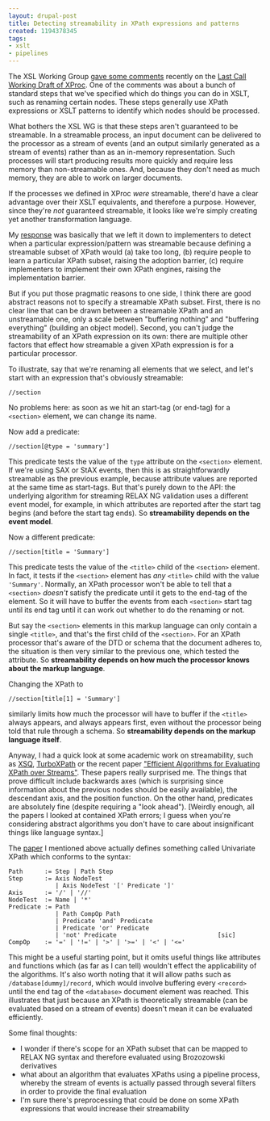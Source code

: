 ```yaml
---
layout: drupal-post
title: Detecting streamability in XPath expressions and patterns
created: 1194378345
tags:
- xslt
- pipelines
---
```

The XSL Working Group [gave some comments][1] recently on the [Last Call Working Draft of XProc][2]. One of the comments was about a bunch of standard steps that we've specified which do things you can do in XSLT, such as renaming certain nodes. These steps generally use XPath expressions or XSLT patterns to identify which nodes should be processed.

What bothers the XSL WG is that these steps aren't guaranteed to be streamable. In a streamable process, an input document can be delivered to the processor as a stream of events (and an output similarly generated as a stream of events) rather than as an in-memory representation. Such processes will start producing results more quickly and require less memory than non-streamable ones. And, because they don't need as much memory, they are able to work on larger documents.

If the processes we defined in XProc *were* streamable, there'd have a clear advantage over their XSLT equivalents, and therefore a purpose. However, since they're *not* guaranteed streamable, it looks like we're simply creating yet another transformation language.

[1]: http://lists.w3.org/Archives/Public/public-xml-processing-model-comments/2007Oct/0118.html "XSL WG Comments on XProc Last Call"
[2]: http://www.w3.org/TR/2007/WD-xproc-20070920/ "W3C: XProc Last Call Working Draft"

<!--break-->

My [response][3] was basically that we left it down to implementers to detect when a particular expression/pattern was streamable because defining a streamable subset of XPath would (a) take too long, (b) require people to learn a particular XPath subset, raising the adoption barrier, (c) require implementers to implement their own XPath engines, raising the implementation barrier.

[3]: http://lists.w3.org/Archives/Public/public-xml-processing-model-comments/2007Oct/0123.html "Jeni's response to XSL WG comments on XProc's streamability"

But if you put those pragmatic reasons to one side, I think there are good abstract reasons not to specify a streamable XPath subset. First, there is no clear line that can be drawn between a streamable XPath and an unstreamable one, only a scale between "buffering nothing" and "buffering everything" (building an object model). Second, you can't judge the streamability of an XPath expression on its own: there are multiple other factors that effect how streamable a given XPath expression is for a particular processor.

To illustrate, say that we're renaming all elements that we select, and let's start with an expression that's obviously streamable:

    //section

No problems here: as soon as we hit an start-tag (or end-tag) for a `<section>` element, we can change its name.

Now add a predicate:

    //section[@type = 'summary']

This predicate tests the value of the `type` attribute on the `<section>` element. If we're using SAX or StAX events, then this is as straightforwardly streamable as the previous example, because attribute values are reported at the same time as start-tags. But that's purely down to the API: the underlying algorithm for streaming RELAX NG validation uses a different event model, for example, in which attributes are reported after the start tag begins (and before the start tag ends). So **streamability depends on the event model**.

Now a different predicate:

    //section[title = 'Summary']

This predicate tests the value of the `<title>` child of the `<section>` element. In fact, it tests if the `<section>` element has *any* `<title>` child with the value `'Summary'`. Normally, an XPath processor won't be able to tell that a `<section>` *doesn't* satisfy the predicate until it gets to the end-tag of the element. So it will have to buffer the events from each `<section>` start tag until its end tag until it can work out whether to do the renaming or not.

But say the `<section>` elements in this markup language can only contain a single `<title>`, and that's the first child of the `<section>`. For an XPath processor that's aware of the DTD or schema that the document adheres to, the situation is then very similar to the previous one, which tested the attribute. So **streamability depends on how much the processor knows about the markup language**.

Changing the XPath to

    //section[title[1] = 'Summary']

similarly limits how much the processor will have to buffer if the `<title>` always appears, and always appears first, even without the processor being told that rule through a schema. So **streamability depends on the markup language itself**.

Anyway, I had a quick look at some academic work on streamability, such as [XSQ][4], [TurboXPath][5] or the recent paper ["Efficient Algorithms for Evaluating XPath over Streams"][6]. These papers really surprised me. The things that prove difficult include backwards axes (which is surprising since information about the previous nodes should be easily available), the descendant axis, and the position function. On the other hand, predicates are absolutely fine (despite requiring a "look ahead"). [Weirdly enough, all the papers I looked at contained XPath errors; I guess when you're considering abstract algorithms you don't have to care about insignificant things like language syntax.]

The [paper][6] I mentioned above actually defines something called Univariate XPath which conforms to the syntax:

    Path      := Step | Path Step
    Step      := Axis NodeTest
                 | Axis NodeTest '[' Predicate ']'
    Axis      := '/' | '//'
    NodeTest  := Name | '*'
    Predicate := Path
                 | Path CompOp Path
                 | Predicate 'and' Predicate
                 | Predicate 'or' Predicate
                 | 'not' Predicate                            [sic]
    CompOp    := '=' | '!=' | '>' | '>=' | '<' | '<='

This might be a useful starting point, but it omits useful things like attributes and functions which (as far as I can tell) wouldn't effect the applicability of the algorithms. It's also worth noting that it will allow paths such as `/database[dummy]/record`, which would involve buffering every `<record>` until the end tag of the `<database>` document element was reached. This illustrates that just because an XPath is theoretically streamable (can be evaluated based on a stream of events) doesn't mean it can be evaluated efficiently.

Some final thoughts:

  * I wonder if there's scope for an XPath subset that can be mapped to RELAX NG syntax and therefore evaluated using Brozozowski derivatives
  * what about an algorithm that evaluates XPaths using a pipeline process, whereby the stream of events is actually passed through several filters in order to provide the final evaluation
  * I'm sure there's preprocessing that could be done on some XPath expressions that would increase their streamability

[4]: http://www.cs.umd.edu/projects/xsq/ "XSQ: A Streaming XPath Engine"
[5]: http://www-cs-students.stanford.edu/~amrutaj/work/papers/xpath.pdf "Project Report on Streaming XPath Engine"
[6]: http://doi.acm.org/10.1145/1247480.1247512 "Efficient Algorithms for Evaluating XPath over Streams"
